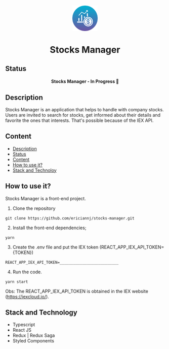 <p align="center">
	<img src="./src/assets/icons/stock-icon.png" width="80">
</p>

<h1 align="center">Stocks Manager</h1>

## Status

<h4 align="center"> 
	Stocks Manager - In Progress 🚧
</h4>

## Description

Stocks Manager is an application that helps to handle with company stocks. Users are invited to search for stocks, get informed about their details and favorite the ones that interests. That's possible because of the IEX API.

## Content

-   [Description](#description)
-   [Status](#status)
-   [Content](#content)
-   [How to use it?](#how-to-use-it)
-   [Stack and Technoloy](#stack-and-technology)

## How to use it?

Stocks Manager is a front-end project.

1. Clone the repository

```
git clone https://github.com/ericiannj/stocks-manager.git
```

2. Install the front-end dependencies;

```
yarn
```

3. Create the .env file and put the IEX token (REACT_APP_IEX_API_TOKEN={TOKEN})

```
REACT_APP_IEX_API_TOKEN=__________________________
```

4. Run the code.

```
yarn start
```

Obs: The REACT_APP_IEX_API_TOKEN is obtained in the IEX website (https://iexcloud.io/).

## Stack and Technology

-   Typescript
-   React JS
-   Redux | Redux Saga
-   Styled Components
